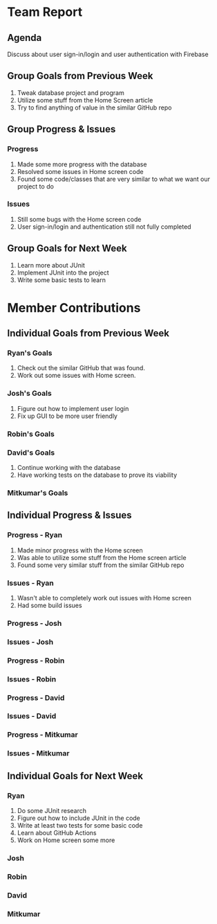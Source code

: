 # Team Report

## Agenda
Discuss about user sign-in/login and user authentication with Firebase
## Group Goals from Previous Week
1. Tweak database project and program
2. Utilize some stuff from the Home Screen article
3. Try to find anything of value in the similar GitHub repo

## Group Progress & Issues
### Progress
1. Made some more progress with the database
2. Resolved some issues in Home screen code
3. Found some code/classes that are very similar to what we want our project to do
### Issues
1. Still some bugs with the Home screen code
2. User sign-in/login and authentication still not fully completed 
## Group Goals for Next Week
1. Learn more about JUnit
2. Implement JUnit into the project
3. Write some basic tests to learn
# Member Contributions

## Individual Goals from Previous Week
### Ryan's Goals
1. Check out the similar GitHub that was found.
2. Work out some issues with Home screen.  
### Josh's Goals
1. Figure out how to implement user login
2. Fix up GUI to be more user friendly
### Robin's Goals

### David's Goals
1. Continue working with the database
2. Have working tests on the database to prove its viability
### Mitkumar's Goals

## Individual Progress & Issues
### Progress - Ryan
1. Made minor progress with the Home screen
2. Was able to utilize some stuff from the Home screen article
3. Found some very similar stuff from the similar GitHub repo
### Issues - Ryan
1. Wasn't able to completely work out issues with Home screen
2. Had some build issues
### Progress - Josh

### Issues - Josh

### Progress - Robin

### Issues - Robin

### Progress - David

### Issues - David

### Progress - Mitkumar
  
### Issues - Mitkumar
  
## Individual Goals for Next Week
### Ryan
1. Do some JUnit research
2. Figure out how to include JUnit in the code
3. Write at least two tests for some basic code
4. Learn about GitHub Actions
5. Work on Home screen some more   
### Josh

### Robin

### David

### Mitkumar
